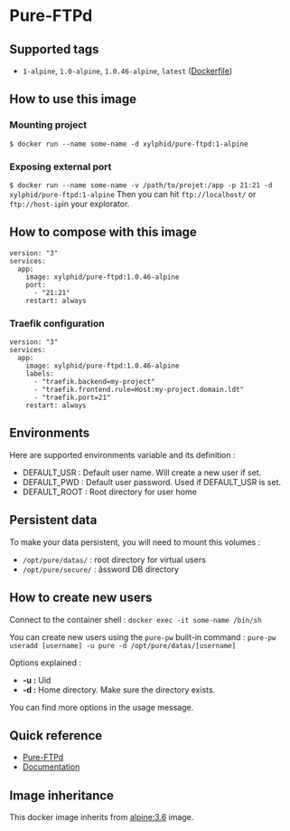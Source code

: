 # Pure-FTPd

## Supported tags

* `1-alpine`, `1.0-alpine`, `1.0.46-alpine`, `latest` ([Dockerfile](https://github.com/xylphid/dockers/blob/master/pure-ftpd/1.0/Dockerfile))

## How to use this image

### Mounting project

`$ docker run --name some-name -d xylphid/pure-ftpd:1-alpine`

### Exposing external port

`$ docker run --name some-name -v /path/to/projet:/app -p 21:21 -d xylphid/pure-ftpd:1-alpine`
Then you can hit `ftp://localhost/` or `ftp://host-ip`in your explorator.

## How to compose with this image

    version: "3"
    services:
      app:
        image: xylphid/pure-ftpd:1.0.46-alpine
        port:
          - "21:21"
        restart: always

### Traefik configuration

    version: "3"
    services:
      app:
        image: xylphid/pure-ftpd:1.0.46-alpine
        labels:
          - "traefik.backend=my-project"
          - "traefik.frontend.rule=Host:my-project.domain.ldt"
          - "traefik.port=21"
        restart: always

## Environments

Here are supported environments variable and its definition :
* DEFAULT_USR : Default user name. Will create a new user if set.
* DEFAULT_PWD : Default user password. Used if DEFAULT_USR is set.
* DEFAULT_ROOT : Root directory for user home

## Persistent data

To make your data persistent, you will need to mount this volumes :
* `/opt/pure/datas/` : root directory for virtual users
* `/opt/pure/secure/` : âssword DB directory

## How to create new users

Connect to the container shell :
`docker exec -it some-name /bin/sh`

You can create new users using the `pure-pw` built-in command :
`pure-pw useradd [username] -u pure -d /opt/pure/datas/[username]`

Options explained :
* **-u :** Uid
* **-d :** Home directory. Make sure the directory exists.

You can find more options in the usage message.

## Quick reference

* [Pure-FTPd](https://www.pureftpd.org/project/pure-ftpd)
* [Documentation](https://www.pureftpd.org/project/pure-ftpd/doc)

## Image inheritance

This docker image inherits from [alpine:3.6](https://hub.docker.com/_/alpine/) image.